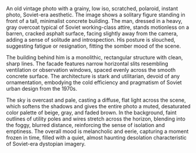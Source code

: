 An old vintage photo with a grainy, low iso, scratched, polaroid, instant photo, Soviet-era aesthetic. The image shows a solitary figure standing in front of a tall, minimalist concrete building. The man, dressed in a heavy, gray overcoat typical of Soviet working-class attire, stands motionless on a barren, cracked asphalt surface, facing slightly away from the camera, adding a sense of solitude and introspection. His posture is slouched, suggesting fatigue or resignation, fitting the somber mood of the scene.

The building behind him is a monolithic, rectangular structure with clean, sharp lines. The facade features narrow horizontal slits resembling ventilation or observation windows, spaced evenly across the smooth concrete surface. The architecture is stark and utilitarian, devoid of any ornamentation, embodying the cold efficiency and pragmatism of Soviet urban design from the 1970s.

The sky is overcast and pale, casting a diffuse, flat light across the scene, which softens the shadows and gives the entire photo a muted, desaturated color palette of beige, gray, and faded brown. In the background, faint outlines of utility poles and wires stretch across the horizon, blending into the foggy, blurred distance, reinforcing the sense of isolation and emptiness. The overall mood is melancholic and eerie, capturing a moment frozen in time, filled with a quiet, almost haunting desolation characteristic of Soviet-era dystopian imagery.